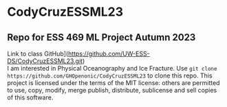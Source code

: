 # CodyCruzESSML23
## Repo for ESS 469 ML Project Autumn 2023
Link to class GitHub](https://github.com/UW-ESS-DS/CodyCruzESSML23.git) <br>
I am interested in Physical Oceanography and Ice Fracture.
Use `git clone https://github.com/GHOpenonic/CodyCruzESSML23` to clone this repo.
This project is licensed under the terms of the MIT license: others are permitted to use, copy, modify, merge publish, distribute, sublicense and sell copies of this software.
